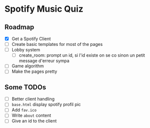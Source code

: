 # Spotify Music Quiz

## Roadmap

- [x] Get a Spotify Client
- [ ] Create basic templates for most of the pages
- [ ] Lobby system
    - [ ] create_room: prompt un id, si l'id existe on se co sinon un petit message d'erreur sympa
- [ ] Game algorithm
- [ ] Make the pages pretty

## Some TODOs

- [ ] Better client handling
- [ ] `base.html` display spotify profil pic
- [ ] Add `fav.ico`
- [ ] Write `about` content
- [ ] Give an id to the client